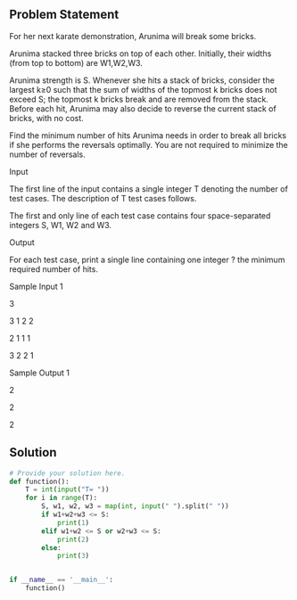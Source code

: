 ## Problem Statement 

For her next karate demonstration, Arunima will break some bricks.

Arunima stacked three bricks on top of each other. Initially, their widths (from top to bottom) are W1,W2,W3.

Arunima strength is S. Whenever she hits a stack of bricks, consider the largest k≥0 such that the sum of widths of the topmost k bricks does not exceed S; the topmost k bricks break and are removed from the stack. Before each hit, Arunima may also decide to reverse the current stack of bricks, with no cost.

Find the minimum number of hits Arunima needs in order to break all bricks if she performs the reversals optimally. You are not required to minimize the number of reversals.

Input

The first line of the input contains a single integer T denoting the number of test cases. The description of T test cases follows.

The first and only line of each test case contains four space-separated integers S, W1, W2 and W3.

Output

For each test case, print a single line containing one integer ? the minimum required number of hits.

Sample Input 1

3

3 1 2 2

2 1 1 1

3 2 2 1

Sample Output 1

2

2

2
## Solution

```python
# Provide your solution here.
def function():
    T = int(input("T= "))
    for i in range(T):
        S, w1, w2, w3 = map(int, input(" ").split(" "))
        if w1+w2+w3 <= S:
            print(1)
        elif w1+w2 <= S or w2+w3 <= S:
            print(2)
        else:
            print(3)


if __name__ == '__main__':
    function()
